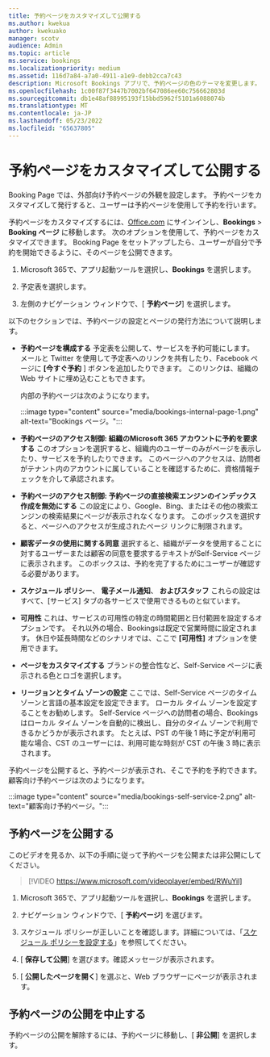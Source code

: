 ```yaml
---
title: 予約ページをカスタマイズして公開する
ms.author: kwekua
author: kwekuako
manager: scotv
audience: Admin
ms.topic: article
ms.service: bookings
ms.localizationpriority: medium
ms.assetid: 116d7a84-a7a0-4911-a1e9-debb2cca7c43
description: Microsoft Bookings アプリで、予約ページの色のテーマを変更します。
ms.openlocfilehash: 1c00f87f3447b7002bf647086ee60c756662803d
ms.sourcegitcommit: db1e48af88995193f15bbd5962f5101a6088074b
ms.translationtype: MT
ms.contentlocale: ja-JP
ms.lasthandoff: 05/23/2022
ms.locfileid: "65637805"
---
```

# <a name="customize-and-publish-your-booking-page"></a>予約ページをカスタマイズして公開する

Booking Page では、外部向け予約ページの外観を設定します。 予約ページをカスタマイズして発行すると、ユーザーは予約ページを使用して予約を行います。

予約ページをカスタマイズするには、[Office.com](https://office.com) にサインインし、**Bookings** \> **Booking ページ** に移動します。 次のオプションを使用して、予約ページをカスタマイズできます。 Booking Page をセットアップしたら、ユーザーが自分で予約を開始できるように、そのページを公開できます。

1. Microsoft 365で、アプリ起動ツールを選択し、**Bookings** を選択します。

1. 予定表を選択します。

1. 左側のナビゲーション ウィンドウで、[ **予約ページ**] を選択します。

以下のセクションでは、予約ページの設定とページの発行方法について説明します。

- **予約ページを構成する** 予定表を公開して、サービスを予約可能にします。 メールと Twitter を使用して予定表へのリンクを共有したり、Facebook ページに **[今すぐ予約** ] ボタンを追加したりできます。 このリンクは、組織の Web サイトに埋め込むこともできます。

    内部の予約ページは次のようになります。

    :::image type="content" source="media/bookings-internal-page-1.png" alt-text="Bookings ページ。":::

- **予約ページのアクセス制御: 組織のMicrosoft 365 アカウントに予約を要求する** このオプションを選択すると、組織内のユーザーのみがページを表示したり、サービスを予約したりできます。 このページへのアクセスは、訪問者がテナント内のアカウントに属していることを確認するために、資格情報チェックを介して承認されます。

- **予約ページのアクセス制御: 予約ページの直接検索エンジンのインデックス作成を無効にする** この設定により、Google、Bing、またはその他の検索エンジンの検索結果にページが表示されなくなります。 このボックスを選択すると、ページへのアクセスが生成されたページ リンクに制限されます。

- **顧客データの使用に関する同意** 選択すると、組織がデータを使用することに対するユーザーまたは顧客の同意を要求するテキストがSelf-Service ページに表示されます。 このボックスは、予約を完了するためにユーザーが確認する必要があります。

- **スケジュール ポリシー**、 **電子メール通知**、 **およびスタッフ** これらの設定はすべて、[サービス] タブの各サービスで使用できるものと似ています。

- **可用性** これは、サービスの可用性の特定の時間範囲と日付範囲を設定するオプションです。 それ以外の場合、Bookingsは既定で営業時間に設定されます。 休日や延長時間などのシナリオでは、ここで **[可用性]** オプションを使用できます。

- **ページをカスタマイズする** ブランドの整合性など、Self-Service ページに表示される色とロゴを選択します。

- **リージョンとタイム ゾーンの設定** ここでは、Self-Service ページのタイム ゾーンと言語の基本設定を設定できます。 ローカル タイム ゾーンを設定することをお勧めします。 Self-Service ページへの訪問者の場合、Bookingsはローカル タイム ゾーンを自動的に検出し、自分のタイム ゾーンで利用できるかどうかが表示されます。 たとえば、PST の午後 1 時に予定が利用可能な場合、CST のユーザーには、利用可能な時刻が CST の午後 3 時に表示されます。

予約ページを公開すると、予約ページが表示され、そこで予約を予約できます。 顧客向け予約ページは次のようになります。

:::image type="content" source="media/bookings-self-service-2.png" alt-text="顧客向け予約ページ。":::

## <a name="publish-the-booking-page"></a>予約ページを公開する

このビデオを見るか、以下の手順に従って予約ページを公開または非公開にしてください。

> [!VIDEO https://www.microsoft.com/videoplayer/embed/RWuYil]

1. Microsoft 365で、アプリ起動ツールを選択し、**Bookings** を選択します。

1. ナビゲーション ウィンドウで、[ **予約ページ**] を選びます。

1. スケジュール ポリシーが正しいことを確認します。詳細については、「[スケジュール ポリシーを設定する](set-scheduling-policies.md)」を参照してください。

1. [ **保存して公開**] を選びます。確認メッセージが表示されます。

1. [ **公開したページを開く**] を選ぶと、Web ブラウザーにページが表示されます。

## <a name="unpublish-the-booking-page"></a>予約ページの公開を中止する

予約ページの公開を解除するには、予約ページに移動し、[ **非公開**] を選択します。
